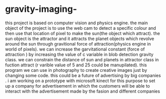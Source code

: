 # gravity-imaging-
this project is based on computer vision and physics engine.
the main object of the project is to use the web cam to detect a specific colour and then use that location of pixel to make the sun(the object which attract).
the sun object is the attractor and it attracts the planet objects which revolve around the sun through gravitional force of attraction(physics engine in world of pixels).
we can increase the garvitational constant (force of attraction ) by increasing the value of c variable in blob detection gravity class.
we can constrain the distance of sun and planets in attractor class in fuction attract (r varible value of 5 and 25 could be manupilated).
this program we can use in photography to create creative images just by changing some code.
this could be a future of advertising by big companies . i am working on a prototype with microsoft kinect for this purpose to set up a company for advertisement in which the customers will be able to interact with the advertisement made by the fasion and different companies
